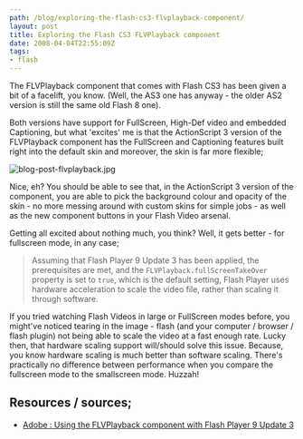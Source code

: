 ```yaml
---
path: /blog/exploring-the-flash-cs3-flvplayback-component/
layout: post
title: Exploring the Flash CS3 FLVPlayback component
date: 2008-04-04T22:55:09Z
tags:
- flash
---
```


The FLVPlayback component that comes with Flash CS3 has been given a bit of a facelift, you know.  (Well, the AS3 one has anyway - the older AS2 version is still the same old Flash 8 one).

Both versions have support for FullScreen, High-Def video and embedded Captioning, but what 'excites' me is that the ActionScript 3 version of the FLVPlayback component has the FullScreen and Captioning features built right into the default skin and moreover, the skin is far more flexible;

<img src="http://uploads.psyked.co.uk/2008/04/blog-post-flvplayback.jpg" alt="blog-post-flvplayback.jpg" />

Nice, eh?  You should be able to see that, in the ActionScript 3 version of the component, you are able to pick the background colour and opacity of the skin - no more messing around with custom skins for simple jobs - as well as the new component buttons in your Flash Video arsenal.


Getting all excited about nothing much, you think?  Well, it gets better - for fullscreen mode, in any case;
<blockquote> Assuming that Flash Player 9 Update 3 has been applied, the prerequisites are met, and the <code>FLVPlayback.fullScreenTakeOver</code> property is set to <code>true</code>, which is the default setting, Flash Player uses hardware acceleration to scale the video file, rather than scaling it through software.</blockquote>
If you tried watching Flash Videos in large or FullScreen modes before, you might've noticed tearing in the image - flash (and your computer / browser / flash plugin) not being able to scale the video at a fast enough rate.  Lucky then, that hardware scaling support will/should solve this issue.  Because, you know hardware scaling is much better than software scaling.  There's practically no difference between performance when you compare the fullscreen mode to the smallscreen mode.  Huzzah!
<h2>Resources / sources;</h2>
<ul>
	<li><a href="http://www.adobe.com/devnet/flash/articles/flvplayback_fplayer9u3_02.html" title="Open link in a new window" target="_blank">Adobe : Using the FLVPlayback component with Flash Player 9 Update 3</a></li>
</ul>